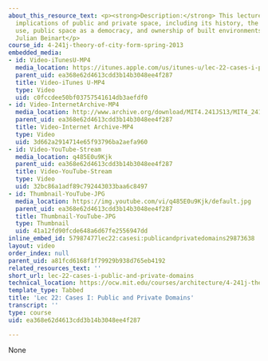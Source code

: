 ```yaml
---
about_this_resource_text: <p><strong>Description:</strong> This lecture explores the
  implications of public and private space, including its history, the sharing of
  use, public space as a democracy, and ownership of built environments.</p> <p><strong>Instructor:</strong>
  Julian Beinart</p>
course_id: 4-241j-theory-of-city-form-spring-2013
embedded_media:
- id: Video-iTunesU-MP4
  media_location: https://itunes.apple.com/us/itunes-u/lec-22-cases-i-public-private/id726270813?i=169193309
  parent_uid: ea368e62d4613cdd3b14b3048ee4f287
  title: Video-iTunes U-MP4
  type: Video
  uid: c0fccdee50bf03757541614db3aefdf0
- id: Video-InternetArchive-MP4
  media_location: http://www.archive.org/download/MIT4.241JS13/MIT4_241JS13_lec22_300k.mp4
  parent_uid: ea368e62d4613cdd3b14b3048ee4f287
  title: Video-Internet Archive-MP4
  type: Video
  uid: 3d662a2914714e65f93796ba2aefa960
- id: Video-YouTube-Stream
  media_location: q485E0u9Kjk
  parent_uid: ea368e62d4613cdd3b14b3048ee4f287
  title: Video-YouTube-Stream
  type: Video
  uid: 32bc86a1adf89c792443033baa6c8497
- id: Thumbnail-YouTube-JPG
  media_location: https://img.youtube.com/vi/q485E0u9Kjk/default.jpg
  parent_uid: ea368e62d4613cdd3b14b3048ee4f287
  title: Thumbnail-YouTube-JPG
  type: Thumbnail
  uid: 41a12fd90fcde648a6d67fe2556947dd
inline_embed_id: 57987477lec22:casesi:publicandprivatedomains29873638
layout: video
order_index: null
parent_uid: a81fcd6168f1f79929b938d765eb4192
related_resources_text: ''
short_url: lec-22-cases-i-public-and-private-domains
technical_location: https://ocw.mit.edu/courses/architecture/4-241j-theory-of-city-form-spring-2013/video-lectures/lec-22-cases-i-public-and-private-domains
template_type: Tabbed
title: 'Lec 22: Cases I: Public and Private Domains'
transcript: ''
type: course
uid: ea368e62d4613cdd3b14b3048ee4f287

---
```

None